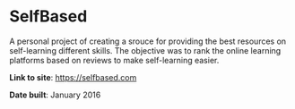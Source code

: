 # SelfBased
A personal project of creating a srouce for providing the best resources on self-learning different skills. The objective was to rank the online learning platforms based on reviews to make self-learning easier.


**Link to site**: https://selfbased.com

**Date built**:  January 2016
